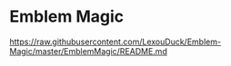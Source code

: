 
# Emblem Magic

https://raw.githubusercontent.com/LexouDuck/Emblem-Magic/master/EmblemMagic/README.md
